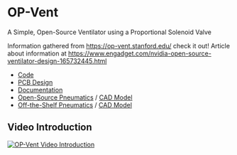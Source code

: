 # OP-Vent
A Simple, Open-Source Ventilator using a Proportional Solenoid Valve

Information gathered from https://op-vent.stanford.edu/ check it out!
Article about information at https://www.engadget.com/nvidia-open-source-ventilator-design-165732445.html

- [Code](/code)
- [PCB Design](/OPVentPCB_V2.2)
- [Documentation](https://op-vent.stanford.edu/docs/need.html)
- [Open-Source Pneumatics](https://op-vent.stanford.edu/open-source_pneumatics.html) / [CAD Model](/models/op-vent_open-source-components.STEP)
- [Off-the-Shelf Pneumatics](https://op-vent.stanford.edu/off-the-shelf_pneumatics.html) / [CAD Model](/models/op-vent_off-the-shelf-components.STEP)

## Video Introduction

[![OP-Vent Video Introduction](https://img.youtube.com/vi/vAR43ow1w0Q/0.jpg)](https://youtu.be/vAR43ow1w0Q)
